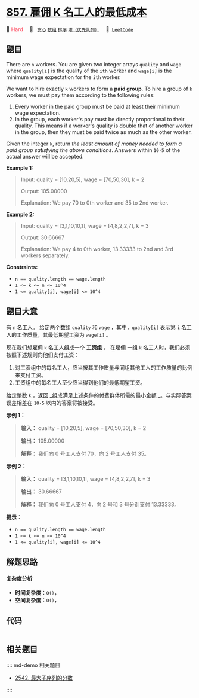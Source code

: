 # [857. 雇佣 K 名工人的最低成本](https://leetcode.com/problems/minimum-cost-to-hire-k-workers)

🔴 <font color=#ff334b>Hard</font>&emsp; 🔖&ensp; [`贪心`](/leetcode/outline/tag/greedy.md) [`数组`](/leetcode/outline/tag/array.md) [`排序`](/leetcode/outline/tag/sorting.md) [`堆（优先队列）`](/leetcode/outline/tag/heap-priority-queue.md)&emsp; 🔗&ensp;[`LeetCode`](https://leetcode.com/problems/minimum-cost-to-hire-k-workers)


## 题目

There are `n` workers. You are given two integer arrays `quality` and `wage`
where `quality[i]` is the quality of the `ith` worker and `wage[i]` is the
minimum wage expectation for the `ith` worker.

We want to hire exactly `k` workers to form a **paid group**. To hire a group
of `k` workers, we must pay them according to the following rules:

  1. Every worker in the paid group must be paid at least their minimum wage expectation.
  2. In the group, each worker's pay must be directly proportional to their quality. This means if a worker's quality is double that of another worker in the group, then they must be paid twice as much as the other worker.

Given the integer `k`, return _the least amount of money needed to form a paid
group satisfying the above conditions_. Answers within `10-5` of the actual
answer will be accepted.



**Example 1:**

> Input: quality = [10,20,5], wage = [70,50,30], k = 2
> 
> Output: 105.00000
> 
> Explanation: We pay 70 to 0th worker and 35 to 2nd worker.

**Example 2:**

> Input: quality = [3,1,10,10,1], wage = [4,8,2,2,7], k = 3
> 
> Output: 30.66667
> 
> Explanation: We pay 4 to 0th worker, 13.33333 to 2nd and 3rd workers separately.

**Constraints:**

  * `n == quality.length == wage.length`
  * `1 <= k <= n <= 10^4`
  * `1 <= quality[i], wage[i] <= 10^4`


## 题目大意

有 `n` 名工人。 给定两个数组 `quality` 和 `wage` ，其中，`quality[i]` 表示第 `i`
名工人的工作质量，其最低期望工资为 `wage[i]` 。

现在我们想雇佣 `k` 名工人组成一个 **工资组** _。_ 在雇佣 一组 `k` 名工人时，我们必须按照下述规则向他们支付工资：

  1. 对工资组中的每名工人，应当按其工作质量与同组其他工人的工作质量的比例来支付工资。
  2. 工资组中的每名工人至少应当得到他们的最低期望工资。

给定整数 `k` ，返回 _组成满足上述条件的付费群体所需的最小金额  _。与实际答案误差相差在 `10-5` 以内的答案将被接受。



**示例 1：**

> 
> 
> 
> 
> 
> **输入：** quality = [10,20,5], wage = [70,50,30], k = 2
> 
> **输出：** 105.00000
> 
> **解释：** 我们向 0 号工人支付 70，向 2 号工人支付 35。

**示例 2：**

> 
> 
> 
> 
> 
> **输入：** quality = [3,1,10,10,1], wage = [4,8,2,2,7], k = 3
> 
> **输出：** 30.66667
> 
> **解释：** 我们向 0 号工人支付 4，向 2 号和 3 号分别支付 13.33333。



**提示：**

  * `n == quality.length == wage.length`
  * `1 <= k <= n <= 10^4`
  * `1 <= quality[i], wage[i] <= 10^4`


## 解题思路

#### 复杂度分析

- **时间复杂度**：`O()`，
- **空间复杂度**：`O()`，

## 代码

```javascript

```

## 相关题目

:::: md-demo 相关题目
- [2542. 最大子序列的分数](https://leetcode.com/problems/maximum-subsequence-score)

::::
